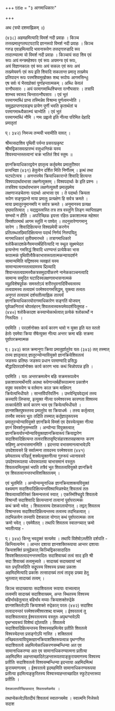 +++
title = "३ आगमाधिकारः"

+++

अथ (त्रयो दशमाह्निकम् ॥)  
  
(४३८) अहमहमित्यादि विमर्श नदी प्रवाहः । किञ्च   
तत्तत्प्रमातृगतघटपटादि ज्ञानरूपो विमर्श नदी प्रवाहः । किञ्च   
गरुड एवाहमित्यादि भावनारूपेण तत्तद्गारुडादि रूप   
तादात्म्यात्मा यो विमर्श नदी प्रवाहः । किञ्चायं सदा शिव एवं   
रूपः अयं मन्त्रमहेश्वरः एवं रूपः अयमन्त्र एवं रूपः,   
अयं विज्ञानकालः एवं रूपः अयं सकलः एवं रूपः अयं   
तत्प्रमेयवर्गः एवं रूप इति शिवादि सकलान्त प्रमातृ तत्प्रमेय   
प्रतिपादन रूपः परमशिवमुखोक्तः शब्द रूपोयः आगमसिन्धुः   
एष सर्वः यं भैरवप्रोक्तं पूर्णाहन्तात्मकम् । अब्धिः केवलं   
रत्नौघसारः । अयं परमागमाब्धिश्चिन्ता रत्नौघसारः । तत्रापि   
शाम्भव स्वरूप चिन्तारत्नौघसारः । एवं भूतं   
परमागमाब्धिं प्राप्य तस्मिन्नेव विश्राम्य पूर्णत्वमभ्येति ।   
समुद्रप्राप्तनदसङ्घ प्रायेण पूर्णी भवति कृतार्थतां च   
परमागमाब्ध्यैकात्म्यं चाभ्येति । एवं भूतं   
परमागमाब्धिं नौमि । णमः प्रह्वत्वे इति नीत्या परिमित देहादि   
प्रमातृतां   
  
प्। ३४२) निमज्य तन्मयी भवामीति यावत् ।

श्रीमत्सदाशिव पृथिवी पर्यन्त प्रसरत्प्रकृष्ट   
श्रीमद्विकासवत्प्रारम्भं वसुधान्तिकं यस्य   
शिवस्यान्तस्तत्वानां चक्रं भातितं शिवं स्तुमः ॥

ज्ञानक्रियाधिकारद्वयेन ज्ञातृत्व कर्तृवमेव प्रमातुरीश्वर   
प्रत्यभिज्ञा (४३९) हेतुत्वेन दर्शित मिति निर्णीतम् । इत्थं तथा   
घटपटेत्यत्र । अनन्तरमेव क्रियाधिकारान्ते शिवादि क्षित्यन्त   
विश्वपदार्थावभासा लक्षणेत्युक्तम् । विश्वपदार्थाः के इति प्रश्नः ।   
तत्रविश्व पदार्थावभासन लक्षणेत्युक्तौ प्रमातृप्रमेय   
लक्षणाजडचेतनाः पदार्थाः आभासा एव । ते पदार्थाः क्रियता   
रूपेण सङ्गृह्यन्ते माया प्रमातुः प्रत्यक्षेण हि सर्वत्र क्रमते ।   
माया प्रमातुरनुमानमपि न सर्वत्र क्रमते । अनुमानस्य प्रत्यक्ष   
पृष्ठपातित्वात् । यद्यद्वस्त्वस्ति तत्र तत्र वस्तुनि लिङ्ग व्याप्तिग्रहण   
सम्भवो न हीति । अपरिच्छिन्नः इयत्ता रहितः प्रकाशात्मक महेश्वर   
विमर्शपरमार्थ आगम स्तुतिं न पश्येत् । तदनुसारेणागमानु   
सारेण । शिवादिक्षित्यन्त विश्वप्रमेयी करणेन   
प्रतिलब्धतछिवादिक्षित्यन्त पदार्थ निर्णयं निरुपयितु   
मागमाधिकारं तृतीयमारभते । तत्रागमाधिकारे   
श्लोकैकादशकेनैवमन्तर्बहिरित्यादि ना स्थूल सूक्ष्मभेदत   
इत्यन्तेना गमसिद्धं शिवादि धरण्यन्तं प्रत्येकैका भास   
रूपात्मकं पृथिवीत्वैकैकाभासरूपतात्मकन्यायदर्शने   
सामान्यमिति यद्विश्वस्य व्यवहृतं यस्य   
सामान्यात्मनस्तत्वग्रामस्य प्र्ठिव्यादि   
शिवान्ततत्वग्रामस्यैकत्रसमुदायीकरणे नानेककाञ्चनत्वादि   
सामान्य समुदित घटादिस्वलक्षणावभासनात्मकं   
व्यूहविशेषपूर्वकः समस्तोऽयं शरीरभुवनादिर्विभवत्वस्य   
तत्वग्रामस्य तत्वग्रामं परमेश्वरागमसिद्धम्, युक्त्या तत्वतः   
अनुगतं तत्वग्रामं दर्शयतीत्याह्निक तात्पर्यं   
ज्ञानक्रियाधिकारयोरागमाधिकारेण सङ्गतिं योजयन्   
पूर्वपक्षनिरासं चोपसंहरन् शिवतत्वस्वरूपमेवदर्शयितुमाह -   
(४४०) श्लोकैकादश कस्याप्येकार्थत्वात् प्रत्येकं श्लोकार्थो न   
निरूपितः ।

एवमिति । परदर्शनोक्तः कार्य कारण भावो न युक्त इति यत स्ततो   
हेतोः एवमेवा क्रिया सैषेत्युक्त नीत्या अन्तर क्रमा बहिः सक्रमा   
पूर्वापरक्रमात्मक   
  
प्। ३४३) काल क्रमानुगा क्रिया प्रमातुर्ज्ञातुरेव यतः (३४३) तत् तस्मात्   
तस्य ज्ञातृत्वात् ज्ञातुरन्योन्यावियुक्ते ज्ञानक्रियेशिवतत्वं   
जडरूपः प्रतिष्ठः जडरूप प्रधान परमाण्वादि प्रसिद्धः   
बौद्धादिपरदर्शनोक्तः कार्य कारण भावः कथं चिन्नोपपन्न इति ।

एवमिति । यतः अन्तरक्रमत्वेन बहिः सक्रमरूपत्वेन   
प्रकाशपरमार्थेनापि अतथा रूपेणान्तर्बहीरूपात्मना प्रकाशेन   
वपुषा स्वरूपेण च वर्तमानः काल क्रम माक्षिपन्   
क्रियेत्यभिधीयते । सान्तर्विपरिवर्तिनः । उभयेन्द्रियवेद्यत्वं तस्य   
कस्यापि लिप्सया, इत्युक्त नीत्या परमेश्वरस्य कारणता विश्वस्य   
तत्कार्यतेति कार्य कारण भाव एव क्रियेत्यभिधीयते ।   
ज्ञानशक्तिपुषस्तस्य प्रमातुरेव सा क्रियाधर्मः । तस्य कर्तृत्वात्   
तस्यैव स्वरूप भूतः तदिति तस्मात् कर्तृज्ञातृरूपस्य   
प्रमातुरन्योन्यावियुक्ते ज्ञानक्रिये विमर्श एव देवस्येत्युक्त नीत्या   
ज्ञानं विमर्शानुसम्भवति । अन्योन्या वियुक्तत्वात्   
ज्ञानक्रिययोरन्योन्यावियुक्तज्ञानक्रियारूपं क्रियाद्वारेण   
सदाशिवादिक्षित्यन्त तत्वराशितसृष्टिसंहारशतसहस्रान्तः करण   
सहिष्णु अनाभासमानमिति । इदन्तया वभासमानत्वाभावेऽपि   
उपदेशावसरे हि सर्वात्मना तावदस्य परमेश्वरता (४४१)   
प्रमेयतास्य परिहर्तुं शक्येत्युक्तनीत्या गुरुरूपं ध्यानावसरे   
उपदेश्यरूपतया ध्येयरूपतया चाभासमानं वस्तुतः   
शिवतत्वमित्युक्तं भवति तत्रैवं भूत शिवतत्ववियुक्ते ज्ञानक्रिये   
एव शिवतत्वानन्तरभाविशक्तितत्वम् ।

एवं भूतमिति । अन्योन्यन्यूनाधिक ज्ञानक्रियाशक्त्यवियुक्तं   
वक्ष्यमाण सदाशिवादिक्षित्यन्तविश्वाभिन्नश्चेत् शिवतत्वं ततः   
शिवत्वाव्यतिरिक्तं किमन्यत्तत्वं स्यात् । एकस्मिंश्चिद्रूपे शिवतत्वे   
विश्रान्तौ सदाशिवादि क्षित्यन्तानां तत्वानां पूर्वापरात्मकः   
कथं क्रमो भवेत् । शिवतत्वस्य देशकालायोगात् । तद्वत् शिवतत्व   
विश्रान्तस्य सदाशिवादिक्षित्यन्तस्य तत्वस्य तदभिन्नत्वात् ।   
तदभिन्नत्वेन तस्यापि देशकाला योगात् कथं पूर्वापरात्मकः तत्व   
क्रमो भवेत् । एवमेवैतत् । तथापि शिवतत्व स्वातन्त्र्यात् क्रमो   
भवतीत्याह -   
  
प्। ३४४) किन्तु भवदुक्तं सत्यमेव । तथापि विशेषोऽस्तीति दर्शयति -   
किन्त्वित्यनेन । आन्तर दशाया ज्ञानशक्तिरूपाया आन्तर दशायाः   
क्रियाशक्तिं प्रत्युद्रेकात् किञ्चिद्विकासादादितः   
शिवशक्तितत्वादनन्तरमादितः सदाशिवाख्यं तत्वं साद इति श्री   
सदा शिवाख्यं तत्वमुच्यते । सादाख्यं सदाख्यायां भवं   
यतः प्रभृतिसदिति सद्रूपस्य विश्वस्य प्रख्या प्रकाशः   
अहमिदमित्यादि प्रकाशः तत्सादाख्यं तत्वं तादृक् प्रख्या हेतु   
भूतत्वात् सादाख्यं तत्वम् ।

किञ्च सादाख्यायाः सदाशिवतत्व रूपायाः वाच्यत्वात्   
तत्वमपि सादाख्यं सदाशिवाख्यम्, अन्तः स्थितस्य विश्वस्य   
बहिर्भावहेतुत्वात् बहिर्भाव मय्याः क्रियाशक्तेरुद्रेके   
ज्ञानशक्तितोऽपि क्रियाशक्ते रुद्रेकात् परतः (४४२) सदाशिव   
तत्वादनन्तरं परमेश्वरमीश्वरशब्द वाच्यम् । ईश्वरतत्वं तु   
सदाशिवतत्वात् ईश्वरतत्वस्य वस्तुतः अपृथग्भावेऽपि   
पृथग्भावरूपं विशेष्यं द्योतयति । शिवतत्वे   
सदाशिवादिक्षित्यन्तस्य विश्वस्याहमित्येव प्रतीति शिवतत्वे   
विश्वस्येदन्ता प्रसङ्गोऽपि नास्ति । शक्तितत्वं   
तच्छिवतत्वावियुक्तज्ञानक्रियाशक्तिरूपत्वान्न पृथग्गणित   
सदाशिवतत्वे अहमित्येकाधिकरणसम्बन्धिन्या अत एव   
सामानाधिकरण्या अत एव सामानाधिकरण्यात्मना प्रतीत्या   
अहमिदमित अहन्ताच्छादितेऽहन्तारूपतयाङ्कुरायमाणस्य विश्वस्य   
प्रतीतिः सदाशिवतत्वे विश्वसम्बन्धिन्या इदन्ताया अहमिदमित्थं   
कुरायमाणत्वम् । ईश्वरतत्वे इदमहमिति सामानाधिकरण्यरूपया   
प्रतीत्या इदमित्यङ्कुरितस्य विश्वास्याहन्ताच्छादित स्फुटेदन्तारूपा   
प्रतीतिः ।  
  
	देशकालापरिच्छिन्नत्वात् शिवतत्वमेकमेव ।   
तथाप्येकत्वेऽपितदीयं शिवतत्वं स्वातन्त्र्यमेव । स्वात्मनि निजेरूपे   
सदाश